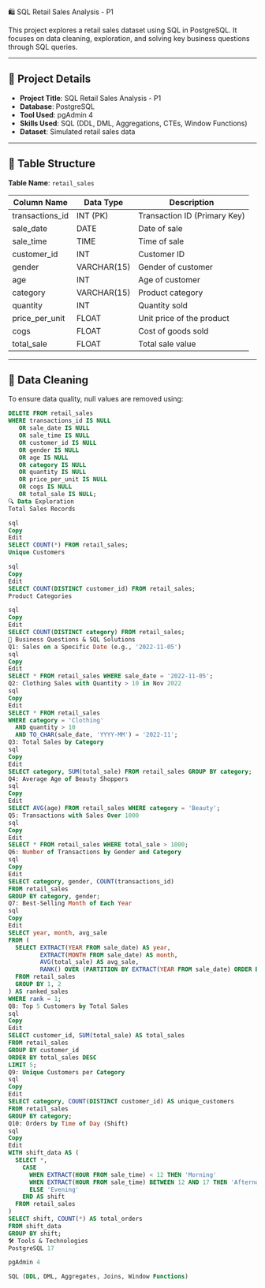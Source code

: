  🛍️ SQL Retail Sales Analysis - P1

This project explores a retail sales dataset using SQL in PostgreSQL. It focuses on data cleaning, exploration, and solving key business questions through SQL queries.

---

## 📌 Project Details

- **Project Title**: SQL Retail Sales Analysis - P1  
- **Database**: PostgreSQL  
- **Tool Used**: pgAdmin 4  
- **Skills Used**: SQL (DDL, DML, Aggregations, CTEs, Window Functions)  
- **Dataset**: Simulated retail sales data

---

## 🧱 Table Structure

**Table Name**: `retail_sales`

| Column Name     | Data Type    | Description                    |
|-----------------|--------------|--------------------------------|
| transactions_id | INT (PK)     | Transaction ID (Primary Key)  |
| sale_date       | DATE         | Date of sale                  |
| sale_time       | TIME         | Time of sale                  |
| customer_id     | INT          | Customer ID                   |
| gender          | VARCHAR(15)  | Gender of customer            |
| age             | INT          | Age of customer               |
| category        | VARCHAR(15)  | Product category              |
| quantity        | INT          | Quantity sold                 |
| price_per_unit  | FLOAT        | Unit price of the product     |
| cogs            | FLOAT        | Cost of goods sold            |
| total_sale      | FLOAT        | Total sale value              |

---

## 🧹 Data Cleaning

To ensure data quality, null values are removed using:

```sql
DELETE FROM retail_sales
WHERE transactions_id IS NULL
   OR sale_date IS NULL
   OR sale_time IS NULL
   OR customer_id IS NULL
   OR gender IS NULL
   OR age IS NULL
   OR category IS NULL
   OR quantity IS NULL
   OR price_per_unit IS NULL
   OR cogs IS NULL
   OR total_sale IS NULL;
🔍 Data Exploration
Total Sales Records

sql
Copy
Edit
SELECT COUNT(*) FROM retail_sales;
Unique Customers

sql
Copy
Edit
SELECT COUNT(DISTINCT customer_id) FROM retail_sales;
Product Categories

sql
Copy
Edit
SELECT COUNT(DISTINCT category) FROM retail_sales;
💼 Business Questions & SQL Solutions
Q1: Sales on a Specific Date (e.g., '2022-11-05')
sql
Copy
Edit
SELECT * FROM retail_sales WHERE sale_date = '2022-11-05';
Q2: Clothing Sales with Quantity > 10 in Nov 2022
sql
Copy
Edit
SELECT * FROM retail_sales
WHERE category = 'Clothing'
  AND quantity > 10
  AND TO_CHAR(sale_date, 'YYYY-MM') = '2022-11';
Q3: Total Sales by Category
sql
Copy
Edit
SELECT category, SUM(total_sale) FROM retail_sales GROUP BY category;
Q4: Average Age of Beauty Shoppers
sql
Copy
Edit
SELECT AVG(age) FROM retail_sales WHERE category = 'Beauty';
Q5: Transactions with Sales Over 1000
sql
Copy
Edit
SELECT * FROM retail_sales WHERE total_sale > 1000;
Q6: Number of Transactions by Gender and Category
sql
Copy
Edit
SELECT category, gender, COUNT(transactions_id)
FROM retail_sales
GROUP BY category, gender;
Q7: Best-Selling Month of Each Year
sql
Copy
Edit
SELECT year, month, avg_sale
FROM (
  SELECT EXTRACT(YEAR FROM sale_date) AS year,
         EXTRACT(MONTH FROM sale_date) AS month,
         AVG(total_sale) AS avg_sale,
         RANK() OVER (PARTITION BY EXTRACT(YEAR FROM sale_date) ORDER BY AVG(total_sale) DESC) AS rank
  FROM retail_sales
  GROUP BY 1, 2
) AS ranked_sales
WHERE rank = 1;
Q8: Top 5 Customers by Total Sales
sql
Copy
Edit
SELECT customer_id, SUM(total_sale) AS total_sales
FROM retail_sales
GROUP BY customer_id
ORDER BY total_sales DESC
LIMIT 5;
Q9: Unique Customers per Category
sql
Copy
Edit
SELECT category, COUNT(DISTINCT customer_id) AS unique_customers
FROM retail_sales
GROUP BY category;
Q10: Orders by Time of Day (Shift)
sql
Copy
Edit
WITH shift_data AS (
  SELECT *,
    CASE
      WHEN EXTRACT(HOUR FROM sale_time) < 12 THEN 'Morning'
      WHEN EXTRACT(HOUR FROM sale_time) BETWEEN 12 AND 17 THEN 'Afternoon'
      ELSE 'Evening'
    END AS shift
  FROM retail_sales
)
SELECT shift, COUNT(*) AS total_orders
FROM shift_data
GROUP BY shift;
🛠️ Tools & Technologies
PostgreSQL 17

pgAdmin 4

SQL (DDL, DML, Aggregates, Joins, Window Functions)
